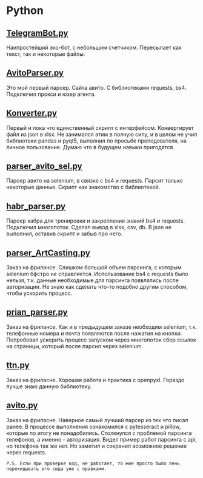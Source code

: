 # Python

 ## [TelegramBot.py](TelegramBot.py)
Наипростейший эхо-бот, с небольшим счетчиком.
Пересылает как текст, так и некоторые файлы.

 ## [AvitoParser.py](AvitoParser.py) 
Это мой первый парсер. Сайта авито.
С библиотеками requests, bs4.
Подключил прокси и юзер агента.

 ## [Konverter.py](Konverter.py)
Первый и пока что единственный скрипт с интерфейсом.
Конвертирует файл из json в xlsx.
Не занимался этим в полную силу, и в целом не учил библиотеки pandas и pyqt5, выполнил по просьбе преподователя, на личное пользование.
Думаю что в будущем навыки пригодятся.

 ## [parser_avito_sel.py](parser_avito_sel.py)
Парсер авито на selenium, в связке с bs4 и requests.
Парсит только некоторые данные. Скрипт как знакомство с библиотекой.

 ## [habr_parser.py](habr_parser.py)
Парсер хабра для тренировки и закрепления знаний bs4 и requests. Подключил многопоток.
Сделал вывод в xlsx, csv, db. В json не выполнил, оставив скрипт и забыв про него.

 ## [parser_ArtCasting.py](parser_ArtCasting.py)
Заказ на фрилансе.
Слишком большой объем парсинга, с которым selenium бфстро не справляется.
Использование bs4 с requests было нельзя, т.к. данные необходимые для парсинга появлялись после авторизации.
Не знаю как сделать что-то подобно другим способом, чтобы ускорить процесс.

 ## [prian_parser.py](prian_parser.py)
Заказ на фрилансе.
Как и в предыдущем заказе необходим selenium, т.к. телефонные номера и почта появляются после нажатия на кнопки.
Попробовал ускорить процесс запуском через многопоток сбор ссылок на страницы, который после парсил через selenium.

 ## [ttn.py](ttn.py)
Заказ на фриласне.
Хорошая работа и практика с openpyxl. Гораздо лучше знаю данную библиотеку.

 ## [avito.py](avito.py)

Заказ на фриласне.
Наверное самый лучший парсер из тех что писал ранее.
В процессе выполнения ознакомился с pytesseract и pillow, которые по итогу не понадобились.
Столкнулся с проблемой парсинга телефонов, а именно - авторизация.
Видел пример работ парсинга с api, но телефона так же нет.
Но заметил и сохранил возможное решение через requests.

`
P.S. Если при проверке код, не работает, то мне просто было лень перекидывать его сюда уже с правками.
`

